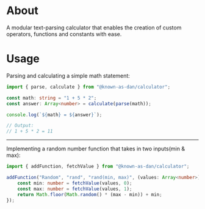 # About
A modular text-parsing calculator that enables the creation of custom operators, functions and constants with ease.

# Usage
Parsing and calculating a simple math statement:
```typescript
import { parse, calculate } from "@known-as-dan/calculator";

const math: string = "1 + 5 * 2";
const answer: Array<number> = calculate(parse(math));

console.log(`${math} = ${answer}`);

// Output: 
// 1 + 5 * 2 = 11
```
---
Implementing a random number function that takes in two inputs(min & max):
```typescript
import { addFunction, fetchValue } from "@known-as-dan/calculator";

addFunction("Random", "rand", "rand(min, max)", (values: Array<number>) => {
	const min: number = fetchValue(values, 0);
	const max: number = fetchValue(values, 1);
	return Math.floor(Math.random() * (max - min)) + min;
});
```